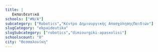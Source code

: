 ```yaml
---
title: |
   Εκπαιδευτικά
schools: ["#N/A"]
subcategory: ["Robotics","Κέντρο Δημιουργικής ΑπασχόλησηςΠαιδιών"]
slugCategory: "ekpaideutika"
slugSubcategory: ["robotics","dimiourgiki-apasxolisi"]
schoolscount: "0"
city: "Θεσσαλονίκη"
---
```




